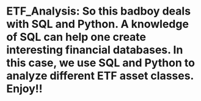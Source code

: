# ETF_Analysis: So this badboy deals with SQL and Python. A knowledge of SQL can help one create interesting financial databases. In this case, we use SQL and Python to analyze different ETF asset classes. Enjoy!!
